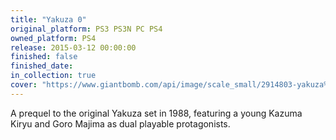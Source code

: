```yaml
---
title: "Yakuza 0"
original_platform: PS3 PS3N PC PS4
owned_platform: PS4
release: 2015-03-12 00:00:00
finished: false
finished_date: 
in_collection: true
cover: "https://www.giantbomb.com/api/image/scale_small/2914803-yakuza%200%20v2.jpg"
---
```


A prequel to the original Yakuza set in 1988, featuring a young Kazuma Kiryu and Goro Majima as dual playable protagonists.
